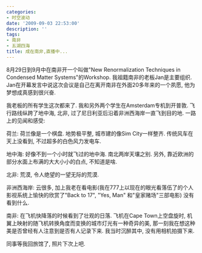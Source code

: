 ```yaml
---
categories:
- 时空波动
date: '2009-09-03 22:53:00'
description: ''
tags:
- 南非
- 五湖四海
title: 成在南非,直播中...
---
```

8月29日到9月中在南非开一个叫做"New Renormalization Techniques in Condensed Matter Systems"的Workshop. 我祖籍南非的老板Jan是主要组织. Jan在开幕发言中说这次会议是自己在离开南非在外面20多年来的一个夙愿, 他为梦想成真感到很兴奋.   
  
我老板的所有学生这次都来了. 我和另外两个学生在Amsterdam专机到开普敦. 飞行路线纵跨了地中海, 北非, 过了尼日利亚后沿着非洲西海岸一直飞到目的地. 一路上的见闻和感受:   
  
荷兰: 荷兰像是一个棋盘. 地势极平整, 城市建的像Sim City一样整齐. 传统风车在天上没看到, 不过超多的白色风力发电车.  
  
  
地中海: 好像不到一个小时就飞过的地中海. 南北两岸天壤之别. 另外, 靠近欧洲的部分水面上布满的大大小小的白点, 不知道是啥.   
  
北非: 荒漠, 令人绝望的一望无际的荒漠.  
  
非洲西海岸: 云很多, 加上我老在看电影(我在777上以现在的眼光看落伍了的个人影视系统上愉快的欣赏了"Back to 17", "Yes, Man" 和"皇家赌场"三部电影) 没有看到什么.  
  
南非: 在飞机快降落的时候看到了壮观的日落. 飞机在Cape Town上空盘旋时, 机翼上映射的随飞机转换角度而变换的城市灯光有一种奇异的美, 那一刻我在想这种美是否曾经有人注意到是否有人记录下来. 我当时沉醉其中, 没有用相机拍摄下来.  
  
同事等我回旅馆了, 照片下次上吧.  
   


